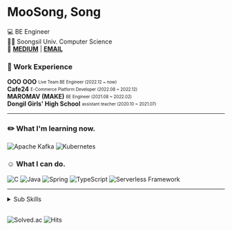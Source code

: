# MooSong, Song

💻 BE Engineer   
👩‍🎓 Soongsil Univ. Computer Science  
📌 **[MEDIUM](https://moosong.medium.com)** |
**[EMAIL](mailto:real.purple.hae.s@gmail.com)**

### 💼 Work Experience

**OOO OOO**  <sub><sup>Live Team BE Engineer (2022.12 ~ now)</sup></sub>  
**Cafe24**  <sub><sup>E-Commerce Platform Developer (2022.08 ~ 2022.12)</sup></sub>  
**MAROMAV (MAKE)**  <sub><sup>BE Engineer (2021.08 ~ 2022.02)</sup></sub>  
**Dongil Girls' High School**  <sub><sup>assistant teacher (2020.10 ~ 2021.07)</sup></sub>  

---

### ✏️ What I'm learning now.

![Apache Kafka](https://img.shields.io/badge/-Apache%20Kafka-231F20?style=flat-square&logo=apache%20kafka&logoColor=White)
![Kubernetes](https://img.shields.io/badge/-Kubernetes-ffffff?style=flat-square&logo=Kubernetes&logoColor=White)

### ☺️ What I can do.

![C](https://img.shields.io/badge/-C-A8B9CC?style=flat-square&logo=C&logoColor=black)
![Java](https://img.shields.io/badge/-Java-007396?style=flat-square&logo=Java&logoColor=white)
![Spring](https://img.shields.io/badge/-Spring-6DB33F?style=flat-square&logo=Spring&logoColor=white)
![TypeScript](https://img.shields.io/badge/-TypeScript-3178C6?style=flat-square&logo=TypeScript&logoColor=white)
![Serverless Framework](https://img.shields.io/badge/-Serverless-FD5750?style=flat-square&logo=Serverless&logoColor=white)

---

<details>
<summary>Sub Skills</summary>

![Python](https://img.shields.io/badge/-Python-3776AB?style=flat-square&logo=Python&logoColor=white)
![Django](https://img.shields.io/badge/-Django-092E20?style=flat-square&logo=django&logoColor=white)
![NestJS](https://img.shields.io/badge/-NestJS-E0234E?style=flat-square&logo=NestJS&logoColor=white)

</details>
<br/>

![Solved.ac](http://mazassumnida.wtf/api/mini/generate_badge?boj=songe08)
![Hits](https://hits.seeyoufarm.com/api/count/incr/badge.svg?url=https%3A%2F%2Fgithub.com%2Fmoosongsong&count_bg=%23FFA094&title_bg=%23555555&icon=github.svg&icon_color=%23E7E7E7&title=HITS&edge_flat=false)
